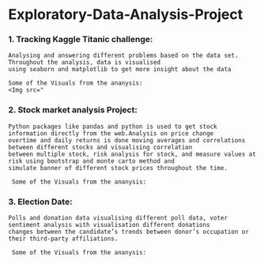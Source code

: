 # Exploratory-Data-Analysis-Project

### 1.	Tracking Kaggle Titanic challenge: 
    Analysing and answering different problems based on the data set. Throughout the analysis, data is visualised 
    using seaborn and matplotlib to get more insight about the data
    
    Some of the Visuals from the ananysis:
    <Img src="
    
    
### 2.	Stock market analysis Project: 
    Python packages like pandas and python is used to get stock information directly from the web.Analysis on price change 
    overtime and daily returns is done moving averages and correlations between different stocks and visualising correlation
    between multiple stock, risk analysis for stock, and measure values at risk using bootstrap and monte carto method and 
    simulate banner of different stock prices throughout the time.
    
     Some of the Visuals from the ananysis:
    
### 3.	Election Date: 
    Polls and donation data visualising different poll data, voter sentiment analysis with visualisation different donations 
    changes between the candidate’s trends between donor’s occupation or their third-party affiliations.
    
     Some of the Visuals from the ananysis:


